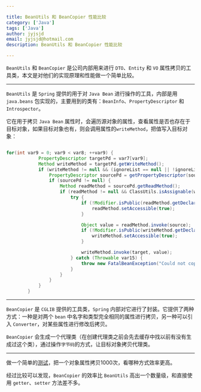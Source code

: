 ```yaml
---

title: BeanUtils 和 BeanCopier 性能比较
category: ['Java']
tags: ['Java']
author: jyjsjd
email: jyjsjd@hotmail.com
description: BeanUtils 和 BeanCopier 性能比较

---
```




`BeanUtils` 和 `BeanCopier` 是公司内部用来进行 `DTO`、`Entity` 和 `VO` 属性拷贝的工具类，本文是对他们的实现原理和性能做一个简单比较。

----

`BeanUtils` 是 `Spring` 提供的用于对 `Java Bean` 进行操作的工具，内部是用 `java.beans` 包实现的，主要用到的类有：`BeanInfo`、`PropertyDescriptor` 和 `Introspector`。

它在用于拷贝 `Java Bean` 属性时，会遍历源对象的属性，查看属性是否也存在于目标对象，如果目标对象也有，则会调用属性的`writeMethod`，把值写入目标对象：

```java

for(int var9 = 0; var9 < var8; ++var9) {
            PropertyDescriptor targetPd = var7[var9];
            Method writeMethod = targetPd.getWriteMethod();
            if (writeMethod != null && (ignoreList == null || !ignoreList.contains(targetPd.getName()))) {
                PropertyDescriptor sourcePd = getPropertyDescriptor(source.getClass(), targetPd.getName());
                if (sourcePd != null) {
                    Method readMethod = sourcePd.getReadMethod();
                    if (readMethod != null && ClassUtils.isAssignable(writeMethod.getParameterTypes()[0], readMethod.getReturnType())) {
                        try {
                            if (!Modifier.isPublic(readMethod.getDeclaringClass().getModifiers())) {
                                readMethod.setAccessible(true);
                            }

                            Object value = readMethod.invoke(source);
                            if (!Modifier.isPublic(writeMethod.getDeclaringClass().getModifiers())) {
                                writeMethod.setAccessible(true);
                            }

                            writeMethod.invoke(target, value);
                        } catch (Throwable var15) {
                            throw new FatalBeanException("Could not copy property '" + targetPd.getName() + "' from source to target", var15);
                        }
                    }
                }
            }
        }
```

----

`BeanCopier` 是 `CGLIB` 提供的工具类，`Spring` 内部对它进行了封装。它提供了两种方式：一种是对两个 `bean` 中名字和类型完全相同的属性进行拷贝，另一种可以引入 `Converter`，对某些属性进行修改后拷贝。

`BeanCopier` 会生成一个代理类（在创建代理类之前会先去缓存中找以前有没有生成过这个类），通过操作`字节码`的方式，让目标对象拷贝代理类。

----

做一个简单的[测试](http://192.168.1.223/jingyang1/utiltest)，把一个对象属性拷贝1000次，看哪种方式效率更高。

经过比较可以发现，`BeanCopier` 的效率比 `BeanUtils` 高出一个数量级，和直接使用 `getter`、`setter` 方法差不多。
